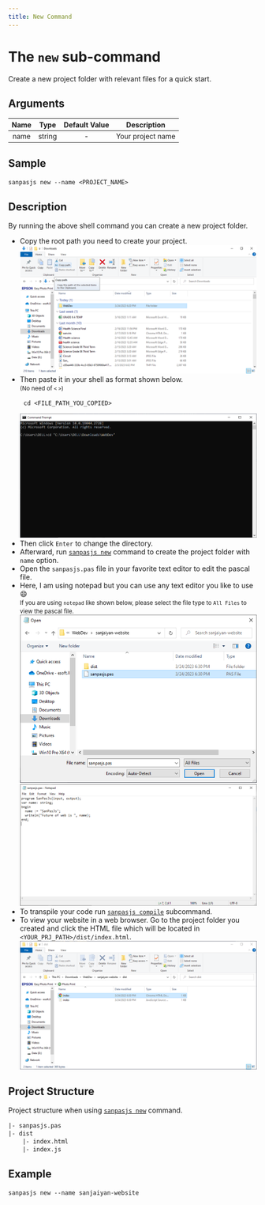 ```yaml
---
title: New Command
---
```


# The `new` sub-command

Create a new project folder with relevant files for a quick start.

## Arguments

| Name |  Type  | Default Value |    Description    |
| :--: | :----: | :-----------: | :---------------: |
| name | string |       -       | Your project name |

## Sample

```shell
sanpasjs new --name <PROJECT_NAME>
```

## Description

By running the above shell command you can create a new project folder.

- Copy the root path you need to create your project.
  ![File Explorer](../../public/CommandUsage/Sanjaiyan_Select_Prj_Path.png)
- Then paste it in your shell as format shown below.
  <br/>
  <small>(No need of `<` `>`)</small>
  ```shell
   cd <FILE_PATH_YOU_COPIED>
  ```
  ![Command Prompt](../../public/CommandUsage/Sanjaiyan_CMD_Prj_Paste.png)
- Then click `Enter` to change the directory.
- Afterward, run [`sanpasjs new`](#sample) command to create the project folder with `name` option.
- Open the `sanpasjs.pas` file in your favorite text editor to edit the pascal file.
- Here, I am using notepad but you can use any text editor you like to use :smile:
  <br />
  <small>
  If you are using `notepad` like shown below, please select the file type to `All Files` to view the pascal file.
  </small>
  ![Notepad file explorer](../../public/CommandUsage/Sanjaiyan_Pascal_notepad_Open.png)
  ![Pascal File Notepad](../../public/CommandUsage/Sanjaiyan_Notepad_Pascal_File.png)
- To transpile your code run [`sanpasjs compile`](/guides/commands/compile#description) subcommand.
- To view your website in a web browser. Go to the project folder you created and click the HTML file which will be located in `<YOUR_PRJ_PATH>/dist/index.html`.
  ![Open HTML File](../../public/CommandUsage/Sanjaiyan_HTML_File.png)
   

## Project Structure
Project structure when using [`sanpasjs new`](#description) command.

```
|- sanpasjs.pas
|- dist
    |- index.html
    |- index.js
```

## Example

```shell
sanpasjs new --name sanjaiyan-website
```

<style>
    * {
        scroll-behavior: smooth;
    }
</style>
